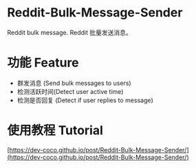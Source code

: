 # Reddit-Bulk-Message-Sender
Reddit bulk message. Reddit 批量发送消息。

# 功能 Feature
- 群发消息 (Send bulk messages to users)
- 检测活跃时间(Detect user active time)
- 检测是否回复 (Detect if user replies to message)

# 使用教程 Tutorial
[https://dev-coco.github.io/post/Reddit-Bulk-Message-Sender/](https://dev-coco.github.io/post/Reddit-Bulk-Message-Sender/)
